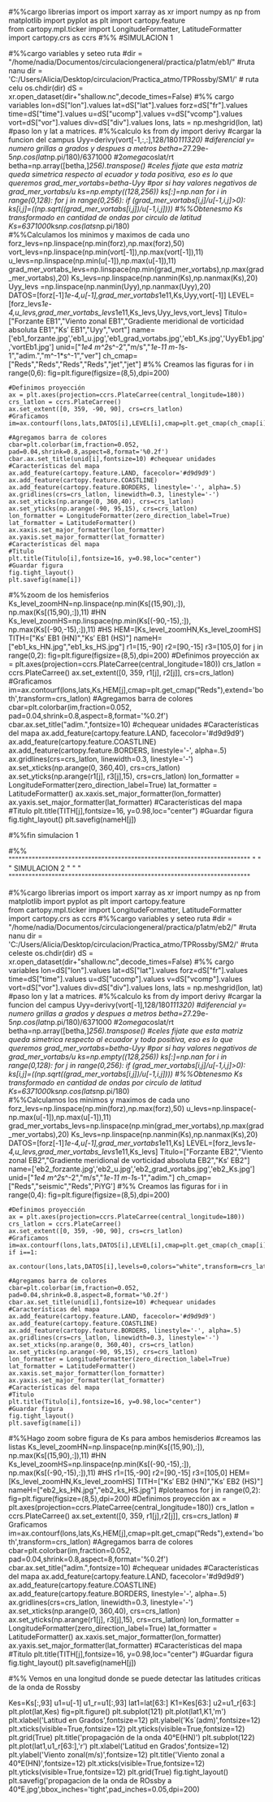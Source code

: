 #%%cargo librerias
import os 
import xarray as xr
import numpy as np
from matplotlib import pyplot as plt
import cartopy.feature 	
from cartopy.mpl.ticker import LongitudeFormatter, LatitudeFormatter
import cartopy.crs as ccrs
#%%
#SIMULACION 1

#%%cargo variables y seteo ruta
#dir = "/home/nadia/Documentos/circulaciongeneral/practica/p1atm/eb1/" #ruta nanu
dir = 'C:/Users/Alicia/Desktop/circulacion/Practica_atmo/TPRossby/SM1/' # ruta celu 
os.chdir(dir)
dS = xr.open_dataset(dir+"shallow.nc",decode_times=False)
#%% cargo variables
lon=dS["lon"].values
lat=dS["lat"].values
forz=dS["fr"].values
time=dS["time"].values
u=dS["ucomp"].values
v=dS["vcomp"].values
vort=dS["vor"].values
div=dS["div"].values
lons, lats = np.meshgrid(lon, lat) #paso lon y lat a matrices. 
#%%calculo ks
from dy import derivy #cargar la funcion del campus
Uyy=derivy(vort[-1,:,:],128/180*111320) #diferencial y= numero grillas a grados y despues a metros
betha=2*7.29e-5*np.cos(lat*np.pi/180)/6371000 #2*omega*coslat/rt
betha=np.array([betha,]*256).transpose()  #celes fijate que esta matriz queda simetrica respecto al ecuador y toda positiva, eso es lo que queremos
grad_mer_vortabs=betha-Uyy
#por si hay valores negativos de grad_mer_vortabs/u
ks=np.empty((128,256))
ks[:]=np.nan
for i in range(0,128):
    for j in range(0,256):
        if (grad_mer_vortabs[i,j]/u[-1,i,j]>0):
            ks[i,j]=((np.sqrt((grad_mer_vortabs[i,j])/u[-1,i,j]))) 
#%%Obtenesmo Ks transformado en cantidad de ondas por circulo de latitud
Ks=6371000*ks*np.cos(lats*np.pi/180)          
#%%Calculamos los minimos y maximos de cada uno
forz_levs=np.linspace(np.min(forz),np.max(forz),50)
vort_levs=np.linspace(np.min(vort[-1]),np.max(vort[-1]),11)
u_levs=np.linspace(np.min(u[-1]),np.max(u[-1]),11)
grad_mer_vortabs_levs=np.linspace(np.min(grad_mer_vortabs),np.max(grad_mer_vortabs),20)
Ks_levs=np.linspace(np.nanmin(Ks),np.nanmax(Ks),20) 
Uyy_levs =np.linspace(np.nanmin(Uyy),np.nanmax(Uyy),20)        
DATOS=[forz[-1]*1e-4,u[-1],grad_mer_vortabs*1e11,Ks,Uyy,vort[-1]]
LEVEL=[forz_levs*1e-4,u_levs,grad_mer_vortabs_levs*1e11,Ks_levs,Uyy_levs,vort_levs]
Titulo=["Forzante EB1","Viento zonal EB1","Gradiente meridional de vorticidad absoluta EB1","Ks$'$ EB1","Uyy","vort"]
name=['eb1_forzante.jpg','eb1_u.jpg','eb1_grad_vortabs.jpg','eb1_Ks.jpg','UyyEb1.jpg','vortEb1.jpg']
unid=["*1e4 m^2*s^-2","m/s","*1e-11 m-1*s-1","adim.","m^-1*s^-1","ver"]
ch_cmap=["Reds","Reds","Reds","Reds","jet","jet"]
#%% Creamos las figuras
for i in range(0,6):
    fig=plt.figure(figsize=(8,5),dpi=200)

    #Definimos proyección
    ax = plt.axes(projection=ccrs.PlateCarree(central_longitude=180))
    crs_latlon = ccrs.PlateCarree()
    ax.set_extent([0, 359, -90, 90], crs=crs_latlon)
    #Graficamos
    im=ax.contourf(lons,lats,DATOS[i],LEVEL[i],cmap=plt.get_cmap(ch_cmap[i]),extend='both',transform=crs_latlon)

    #Agregamos barra de colores
    cbar=plt.colorbar(im,fraction=0.052, pad=0.04,shrink=0.8,aspect=8,format='%0.2f')
    cbar.ax.set_title(unid[i],fontsize=10) #chequear unidades
    #Características del mapa
    ax.add_feature(cartopy.feature.LAND, facecolor='#d9d9d9')
    ax.add_feature(cartopy.feature.COASTLINE)
    ax.add_feature(cartopy.feature.BORDERS, linestyle='-', alpha=.5)
    ax.gridlines(crs=crs_latlon, linewidth=0.3, linestyle='-')
    ax.set_xticks(np.arange(0, 360,40), crs=crs_latlon)
    ax.set_yticks(np.arange(-90, 95,15), crs=crs_latlon)
    lon_formatter = LongitudeFormatter(zero_direction_label=True)
    lat_formatter = LatitudeFormatter()
    ax.xaxis.set_major_formatter(lon_formatter)
    ax.yaxis.set_major_formatter(lat_formatter)
    #Características del mapa
    #Titulo
    plt.title(Titulo[i],fontsize=16, y=0.98,loc="center")
    #Guardar figura
    fig.tight_layout()
    plt.savefig(name[i])
#%%zoom de los hemisferios
Ks_level_zoomHN=np.linspace(np.min(Ks[(15,90),:]), np.max(Ks[(15,90),:]),11) #HN   
Ks_level_zoomHS=np.linspace(np.min(Ks[(-90,-15),:]), np.max(Ks[(-90,-15),:]),11) #HS
HEM=[Ks_level_zoomHN,Ks_level_zoomHS]
TITH=["Ks$'$ EB1 (HN)","Ks$'$ EB1 (HS)"]
nameH=["eb1_ks_HN.jpg","eb1_ks_HS.jpg"]
r1=[15,-90]
r2=[90,-15]
r3=[105,0]
for j in range(0,2):
    fig=plt.figure(figsize=(8,5),dpi=200)
    #Definimos proyección
    ax = plt.axes(projection=ccrs.PlateCarree(central_longitude=180))
    crs_latlon = ccrs.PlateCarree()
    ax.set_extent([0, 359, r1[j], r2[j]], crs=crs_latlon)
    #Graficamos
    im=ax.contourf(lons,lats,Ks,HEM[j],cmap=plt.get_cmap("Reds"),extend='both',transform=crs_latlon)
    #Agregamos barra de colores
    cbar=plt.colorbar(im,fraction=0.052, pad=0.04,shrink=0.8,aspect=8,format='%0.2f')
    cbar.ax.set_title("adim.",fontsize=10) #chequear unidades
    #Características del mapa
    ax.add_feature(cartopy.feature.LAND, facecolor='#d9d9d9')
    ax.add_feature(cartopy.feature.COASTLINE)
    ax.add_feature(cartopy.feature.BORDERS, linestyle='-', alpha=.5)
    ax.gridlines(crs=crs_latlon, linewidth=0.3, linestyle='-')
    ax.set_xticks(np.arange(0, 360,40), crs=crs_latlon)
    ax.set_yticks(np.arange(r1[j], r3[j],15), crs=crs_latlon)
    lon_formatter = LongitudeFormatter(zero_direction_label=True)
    lat_formatter = LatitudeFormatter()
    ax.xaxis.set_major_formatter(lon_formatter)
    ax.yaxis.set_major_formatter(lat_formatter)
    #Características del mapa
    #Titulo
    plt.title(TITH[j],fontsize=16, y=0.98,loc="center")
    #Guardar figura
    fig.tight_layout()
    plt.savefig(nameH[j])

#%%fin simulacion 1
    
#%%    
"""""""""""""""""""""""""""""""""""""""""""""""""""""""""""""""""""""""""
"                                                                        "
"                                SIMULACION 2                            "
"                                                                        "
"""""""""""""""""""""""""""""""""""""""""""""""""""""""""""""""""""""""""
    
#%%cargo librerias
import os 
import xarray as xr
import numpy as np
from matplotlib import pyplot as plt
import cartopy.feature 	
from cartopy.mpl.ticker import LongitudeFormatter, LatitudeFormatter
import cartopy.crs as ccrs
#%%cargo variables y seteo ruta
#dir = "/home/nadia/Documentos/circulaciongeneral/practica/p1atm/eb2/" #ruta nanu
dir = 'C:/Users/Alicia/Desktop/circulacion/Practica_atmo/TPRossby/SM2/' #ruta celeste
os.chdir(dir)
dS = xr.open_dataset(dir+"shallow.nc",decode_times=False)
#%% cargo variables
lon=dS["lon"].values
lat=dS["lat"].values
forz=dS["fr"].values
time=dS["time"].values
u=dS["ucomp"].values
v=dS["vcomp"].values
vort=dS["vor"].values
div=dS["div"].values
lons, lats = np.meshgrid(lon, lat) #paso lon y lat a matrices. 
#%%calculo ks
from dy import derivy #cargar la funcion del campus
Uyy=derivy(vort[-1],128/180*111320) #diferencial y= numero grillas a grados y despues a metros
betha=2*7.29e-5*np.cos(lat*np.pi/180)/6371000 #2*omega*coslat/rt
betha=np.array([betha,]*256).transpose()  #celes fijate que esta matriz queda simetrica respecto al ecuador y toda positiva, eso es lo que queremos
grad_mer_vortabs=betha-Uyy
#por si hay valores negativos de grad_mer_vortabs/u
ks=np.empty((128,256))
ks[:]=np.nan
for i in range(0,128):
    for j in range(0,256):
        if (grad_mer_vortabs[i,j]/u[-1,i,j]>0):
            ks[i,j]=((np.sqrt((grad_mer_vortabs[i,j])/u[-1,i,j]))) 
#%%Obtenesmo Ks transformado en cantidad de ondas por circulo de latitud
Ks=6371000*ks*np.cos(lats*np.pi/180)          
#%%Calculamos los minimos y maximos de cada uno
forz_levs=np.linspace(np.min(forz),np.max(forz),50)
u_levs=np.linspace(-np.max(u[-1]),np.max(u[-1]),11)
grad_mer_vortabs_levs=np.linspace(np.min(grad_mer_vortabs),np.max(grad_mer_vortabs),20)
Ks_levs=np.linspace(np.nanmin(Ks),np.nanmax(Ks),20)          
DATOS=[forz[-1]*1e-4,u[-1],grad_mer_vortabs*1e11,Ks]
LEVEL=[forz_levs*1e-4,u_levs,grad_mer_vortabs_levs*1e11,Ks_levs]
Titulo=["Forzante EB2","Viento zonal EB2","Gradiente meridional de vorticidad absoluta EB2","Ks$'$ EB2"]
name=['eb2_forzante.jpg','eb2_u.jpg','eb2_grad_vortabs.jpg','eb2_Ks.jpg']
unid=["*1e4 m^2*s^-2","m/s","*1e-11 m-1*s-1","adim."]
ch_cmap=["Reds","seismic","Reds",'PiYG']
#%% Creamos las figuras
for i in range(0,4):
    fig=plt.figure(figsize=(8,5),dpi=200)

    #Definimos proyección
    ax = plt.axes(projection=ccrs.PlateCarree(central_longitude=180))
    crs_latlon = ccrs.PlateCarree()
    ax.set_extent([0, 359, -90, 90], crs=crs_latlon)
    #Graficamos
    im=ax.contourf(lons,lats,DATOS[i],LEVEL[i],cmap=plt.get_cmap(ch_cmap[i]),extend='both',transform=crs_latlon)
    if i==1:
        ax.contour(lons,lats,DATOS[i],levels=0,colors="white",transform=crs_latlon)

    #Agregamos barra de colores
    cbar=plt.colorbar(im,fraction=0.052, pad=0.04,shrink=0.8,aspect=8,format='%0.2f')
    cbar.ax.set_title(unid[i],fontsize=10) #chequear unidades
    #Características del mapa
    ax.add_feature(cartopy.feature.LAND, facecolor='#d9d9d9')
    ax.add_feature(cartopy.feature.COASTLINE)
    ax.add_feature(cartopy.feature.BORDERS, linestyle='-', alpha=.5)
    ax.gridlines(crs=crs_latlon, linewidth=0.3, linestyle='-')
    ax.set_xticks(np.arange(0, 360,40), crs=crs_latlon)
    ax.set_yticks(np.arange(-90, 95,15), crs=crs_latlon)
    lon_formatter = LongitudeFormatter(zero_direction_label=True)
    lat_formatter = LatitudeFormatter()
    ax.xaxis.set_major_formatter(lon_formatter)
    ax.yaxis.set_major_formatter(lat_formatter)
    #Características del mapa
    #Titulo
    plt.title(Titulo[i],fontsize=16, y=0.98,loc="center")
    #Guardar figura
    fig.tight_layout()
    plt.savefig(name[i])

#%%Hago zoom sobre figura de Ks para ambos hemisderios
#creamos las listas
Ks_level_zoomHN=np.linspace(np.min(Ks[(15,90),:]), np.max(Ks[(15,90),:]),11) #HN   
Ks_level_zoomHS=np.linspace(np.min(Ks[(-90,-15),:]), np.max(Ks[(-90,-15),:]),11) #HS
r1=[15,-90]
r2=[90,-15]
r3=[105,0]
HEM=[Ks_level_zoomHN,Ks_level_zoomHS]
TITH=["Ks$'$ EB2 (HN)","Ks$'$ EB2 (HS)"]
nameH=["eb2_ks_HN.jpg","eb2_ks_HS.jpg"]
#ploteamos
for j in range(0,2):
    fig=plt.figure(figsize=(8,5),dpi=200)
    #Definimos proyección
    ax = plt.axes(projection=ccrs.PlateCarree(central_longitude=180))
    crs_latlon = ccrs.PlateCarree()
    ax.set_extent([0, 359, r1[j],r2[j]], crs=crs_latlon)
    # Graficamos
    im=ax.contourf(lons,lats,Ks,HEM[j],cmap=plt.get_cmap("Reds"),extend='both',transform=crs_latlon)
    #Agregamos barra de colores
    cbar=plt.colorbar(im,fraction=0.052, pad=0.04,shrink=0.8,aspect=8,format='%0.2f')
    cbar.ax.set_title("adim.",fontsize=10) #chequear unidades
    #Características del mapa
    ax.add_feature(cartopy.feature.LAND, facecolor='#d9d9d9')
    ax.add_feature(cartopy.feature.COASTLINE)
    ax.add_feature(cartopy.feature.BORDERS, linestyle='-', alpha=.5)
    ax.gridlines(crs=crs_latlon, linewidth=0.3, linestyle='-')
    ax.set_xticks(np.arange(0, 360,40), crs=crs_latlon)
    ax.set_yticks(np.arange(r1[j], r3[j],15), crs=crs_latlon)
    lon_formatter = LongitudeFormatter(zero_direction_label=True)
    lat_formatter = LatitudeFormatter()
    ax.xaxis.set_major_formatter(lon_formatter)
    ax.yaxis.set_major_formatter(lat_formatter)
    #Características del mapa
    #Titulo
    plt.title(TITH[j],fontsize=16, y=0.98,loc="center")
    #Guardar figura
    fig.tight_layout()
    plt.savefig(nameH[j])
    
#%% Vemos en una longitud donde se puede detectar las latitudes criticas de la onda de Rossby

Kes=Ks[:,93]
u1=u[-1]
u1_r=u1[:,93]
lat1=lat[63:]
K1=Kes[63:]
u2=u1_r[63:]
plt.plot(lat,Kes)
fig=plt.figure()
plt.subplot(121)
plt.plot(lat1,K1,'m')
plt.xlabel('Latitud en Grados',fontsize=12)
plt.ylabel('Ks$´$(adm)',fontsize=12)
plt.xticks(visible=True,fontsize=12)
plt.yticks(visible=True,fontsize=12)
plt.grid(True)
plt.title('propagación de la onda 40°E(HN)')
plt.subplot(122)
plt.plot(lat1,u1_r[63:],'r')
plt.xlabel('Latitud en Grados',fontsize=12)
plt.ylabel('Viento zonal(m/s)',fontsize=12)
plt.title('Viento zonal a 40°E(HN)',fontsize=12)
plt.xticks(visible=True,fontsize=12)
plt.yticks(visible=True,fontsize=12)
plt.grid(True)
fig.tight_layout()
plt.savefig('propagacion de la onda de ROssby a 40°E.jpg',bbox_inches='tight',pad_inches=0.05,dpi=200)
    
    
    
    
